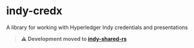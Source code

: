 # indy-credx
A library for working with Hyperledger Indy credentials and presentations

> **:warning: Development moved to [indy-shared-rs](https://github.com/bcgov/indy-shared-rs)**
